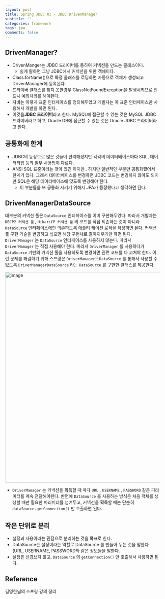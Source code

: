 ```yaml
---
layout: post
title: Spring JDBC 03 - JDBC DrivenManager
subtitle: ''
categories: framework
tags: jpa
comments: false
---
```


## DrivenManager?

- DrivenManger는 JDBC 드라이버를 통하여 커넥션을 만드는 클래스이다.
    - 쉽게 말하면 그냥 JDBC에서 커넥션을 위한 객체이다.
- Class.forName()으로 특정 클래스를 로딩하면 자동으로 객체가 생성되고 DrivenManager에 등록된다.
- 드라이버 클래스를 찾지 못한경우 ClassNotFoundException을 발생시키므로 반드시 예외처리를 해야한다.
- 자바는 이렇게 표준 인터페이스를 정의해두었고 개발자는 이 표준 인터페이스만 사용해서 개발을 하면 된다.
- 이것을**JDBC 드라이버**라고 한다. MySQL에 접근할 수 있는 것은 MySQL JDBC 드라이버라고 하고, Oracle DB에 접근할 수 있는 것은 Oracle JDBC 드라이버라고 한다.

## 공통화에 한계

- JDBC의 등장으로 많은 것들이 편리해졌지만  각각의 데이터베이스마다 SQL, 데이터타입 등의 일부 사용법이 다르다. 
- ANSI SQL 표준이라는 것이 있긴 하지만.. 하지만 일반적인 부분만 공통화했어서 한계가 있다. 그래서 데이터베이스를 변경하면 JDBC 코드는 변경하지 않아도 되지만 SQL은 해당 데이터베이스에 맞도록 변경해야 한다. 
  - 이 부분들을 또 공통화 시키기 위해서 JPA가 등장했다고 생각하면 된다.

## DrivenManagerDataSource

대부분의 커넥션 풀은 `DataSource` 인터페이스를 이미 구현해두었다. 따라서 개발자는 `DBCP2 커넥션 풀` ,
`HikariCP 커넥션 풀` 의 코드를 직접 의존하는 것이 아니라 `DataSource` 인터페이스에만 의존하도록 애플리
케이션 로직을 작성하면 된다. 커넥션 풀 구현 기술을 변경하고 싶으면 해당 구현체로 갈아끼우기만 하면 된다.
`DriverManager` 는 `DataSource` 인터페이스를 사용하지 않는다. 따라서 `DriverManager` 는 직접 사용해야 한다. 
따라서 `DriverManager` 를 사용하다가 `DataSource` 기반의 커넥션 풀을 사용하도록 변경하면 관련
코드를 다 고쳐야 한다. 이런 문제를 해결하기 위해 스프링은 `DriverManager`도`DataSource` 를 통해서 사용할 수 있도록 `DriverManagerDataSource` 라는 `DataSource` 를 구현한 클래스를 제공한다.

<img width="683" alt="image" src="https://github.com/user-attachments/assets/8f5ed795-6e22-4360-8b7a-1e995d0b0a26">

- `DriverManager` 는 커넥션을 획득할 때 마다 `URL` , `USERNAME` , `PASSWORD` 같은 파라미터를 계속 전달해야한다. 반면에 `DataSource` 를 사용하는 방식은 처음 객체를 생성할 때만 필요한 파리미터를 넘겨두고, 커넥션을 획득할 때는 단순히 `dataSource.getConnection()` 만 호출하면 된다.

## 작은 단위로 분리

- 설정과 사용이라는 관점으로 분리하는 것을 목표로 한다.
- DataSource는 설정이라는 역할로  DataSource 를 만들어 두는 것을 말한다 (URL, USERNAME, PASSWORD와 같은 정보들을 말한다.
- 설정은 신경쓰지 않고, `DataSource` 의 `getConnection()` 만 호출해서 사용하면 된다.

## Reference

김영한님의 스프링 강의 정리